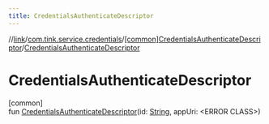 ```yaml
---
title: CredentialsAuthenticateDescriptor
---
```

//[link](../../../index.html)/[com.tink.service.credentials](../index.html)/[[common]CredentialsAuthenticateDescriptor](index.html)/[CredentialsAuthenticateDescriptor](-credentials-authenticate-descriptor.html)



# CredentialsAuthenticateDescriptor



[common]\
fun [CredentialsAuthenticateDescriptor](-credentials-authenticate-descriptor.html)(id: [String](https://kotlinlang.org/api/latest/jvm/stdlib/kotlin/-string/index.html), appUri: &lt;ERROR CLASS&gt;)




